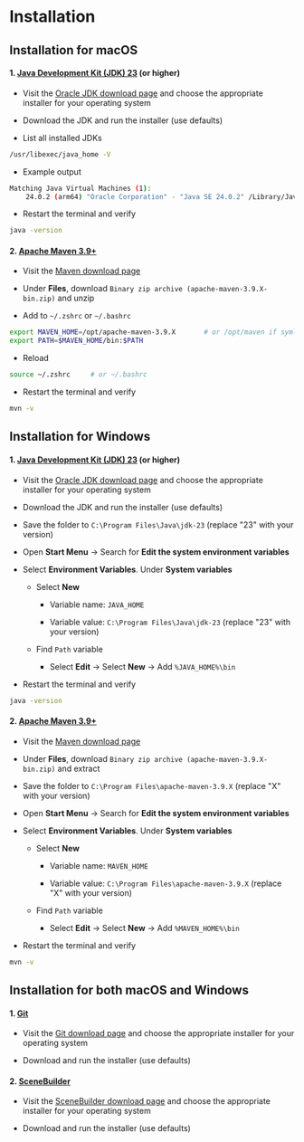 # **Installation**

## **Installation for macOS**

#### 1. [Java Development Kit (JDK) 23](https://www.oracle.com/java/technologies/downloads/) (or higher)

- Visit the [Oracle JDK download page](https://www.oracle.com/java/technologies/downloads/) and choose the appropriate installer for your operating system

- Download the JDK and run the installer (use defaults)

- List all installed JDKs

```bash
/usr/libexec/java_home -V
```

- Example output

```bash
Matching Java Virtual Machines (1):
    24.0.2 (arm64) "Oracle Corporation" - "Java SE 24.0.2" /Library/Java/JavaVirtualMachines/jdk-24.jdk/Contents/Home
```

- Restart the terminal and verify

```bash
java -version
```

#### 2. [Apache Maven 3.9+](https://maven.apache.org)

- Visit the [Maven download page](https://maven.apache.org/download.cgi)

- Under **Files**, download `Binary zip archive (apache-maven-3.9.X-bin.zip)` and unzip

- Add to `~/.zshrc` or `~/.bashrc`

```bash
export MAVEN_HOME=/opt/apache-maven-3.9.X       # or /opt/maven if symlink
export PATH=$MAVEN_HOME/bin:$PATH
```

- Reload

```bash
source ~/.zshrc     # or ~/.bashrc
```

- Restart the terminal and verify

```bash
mvn -v
```

## **Installation for Windows**

#### 1. [Java Development Kit (JDK) 23](https://www.oracle.com/java/technologies/downloads/) (or higher)

- Visit the [Oracle JDK download page](https://www.oracle.com/java/technologies/downloads/) and choose the appropriate installer for your operating system

- Download the JDK and run the installer (use defaults)

- Save the folder to `C:\Program Files\Java\jdk-23` (replace "23" with your version)

- Open **Start Menu** → Search for **Edit the system environment variables**

- Select **Environment Variables**. Under **System variables**
  
    - Select **New**
        
        - Variable name: `JAVA_HOME`

        - Variable value: `C:\Program Files\Java\jdk-23` (replace "23" with your version)
    
    - Find `Path` variable
    
        - Select **Edit** → Select **New** → Add `%JAVA_HOME%\bin`

- Restart the terminal and verify

```bash
java -version
```

#### 2. [Apache Maven 3.9+](https://maven.apache.org)

- Visit the [Maven download page](https://maven.apache.org/download.cgi)

- Under **Files**, download `Binary zip archive (apache-maven-3.9.X-bin.zip)` and extract

- Save the folder to `C:\Program Files\apache-maven-3.9.X` (replace "X" with your version)

- Open **Start Menu** → Search for **Edit the system environment variables**

- Select **Environment Variables**. Under **System variables**
  
    - Select **New**
        
        - Variable name: `MAVEN_HOME`

        - Variable value: `C:\Program Files\apache-maven-3.9.X` (replace "X" with your version)
    
    - Find `Path` variable
    
        - Select **Edit** → Select **New** → Add `%MAVEN_HOME%\bin`

- Restart the terminal and verify

```bash
mvn -v
```

## **Installation for both macOS and Windows**

#### 1. [Git](https://git-scm.com)

- Visit the [Git download page](https://git-scm.com/downloads) and choose the appropriate installer for your operating system

- Download and run the installer (use defaults)

#### 2. [SceneBuilder](https://gluonhq.com/products/scene-builder/)

- Visit the [SceneBuilder download page](https://gluonhq.com/products/scene-builder/) and choose the appropriate installer for your operating system

- Download and run the installer (use defaults)